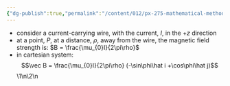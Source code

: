 ```yaml
---
{"dg-publish":true,"permalink":"/content/012/px-275-mathematical-methods/b-coordinate-systems-and-integration/b1-coordinate-systems/px-275-b1c-cylindrical-polar-representation/","noteIcon":"1","created":"2024-11-25T10:50:32.000+00:00","updated":"2024-11-26T10:04:32.138+00:00"}
---
```


- consider a current-carrying wire, with the current, $I$, in the $+z$ direction
- at a point, $P$, at a distance, $\rho$, away from the wire, the magnetic field strength is: $B = \frac{\mu_{0}I}{2\pi\rho}$
- in cartesian system: 
$$\vec B = \frac{\mu_{0}I}{2\pi\rho} (-\sin\phi\hat i +\cos\phi\hat j)$$
\1\n\2\n